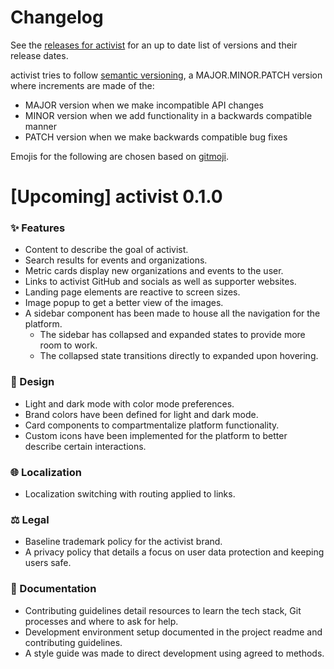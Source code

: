# Changelog

See the [releases for activist](https://github.com/activist-org/activist/releases) for an up to date list of versions and their release dates.

activist tries to follow [semantic versioning](https://semver.org/), a MAJOR.MINOR.PATCH version where increments are made of the:

- MAJOR version when we make incompatible API changes
- MINOR version when we add functionality in a backwards compatible manner
- PATCH version when we make backwards compatible bug fixes

Emojis for the following are chosen based on [gitmoji](https://gitmoji.dev/).

<!--
### ✨ New Features
### 🎨 Design Changes
### 🐞 Bug Fixes
### ♻️ Code Refactoring
-->

# [Upcoming] activist 0.1.0

### ✨ Features

- Content to describe the goal of activist.
- Search results for events and organizations.
- Metric cards display new organizations and events to the user.
- Links to activist GitHub and socials as well as supporter websites.
- Landing page elements are reactive to screen sizes.
- Image popup to get a better view of the images.
- A sidebar component has been made to house all the navigation for the platform.
  - The sidebar has collapsed and expanded states to provide more room to work.
  - The collapsed state transitions directly to expanded upon hovering.

### 🎨 Design

- Light and dark mode with color mode preferences.
- Brand colors have been defined for light and dark mode.
- Card components to compartmentalize platform functionality.
- Custom icons have been implemented for the platform to better describe certain interactions.

### 🌐 Localization

- Localization switching with routing applied to links.

### ⚖️ Legal

- Baseline trademark policy for the activist brand.
- A privacy policy that details a focus on user data protection and keeping users safe.

### 📝 Documentation

- Contributing guidelines detail resources to learn the tech stack, Git processes and where to ask for help.
- Development environment setup documented in the project readme and contributing guidelines.
- A style guide was made to direct development using agreed to methods.
